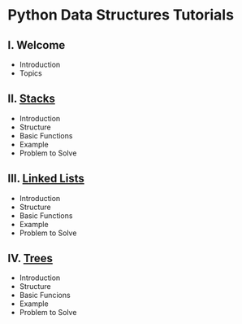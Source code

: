 # Python Data Structures Tutorials
## I. Welcome
* Introduction
* Topics
## II. [Stacks](1-stacks.md)
* Introduction
* Structure
* Basic Functions
* Example
* Problem to Solve
## III. [Linked Lists](2-linked-lists.md)
* Introduction
* Structure
* Basic Functions
* Example
* Problem to Solve
## IV. [Trees](3-trees.md)
* Introduction
* Structure
* Basic Funcions
* Example
* Problem to Solve
